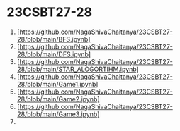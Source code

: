 # 23CSBT27-28
1. [https://github.com/NagaShivaChaitanya/23CSBT27-28/blob/main/BFS.ipynb]
2. [https://github.com/NagaShivaChaitanya/23CSBT27-28/blob/main/DFS.ipynb]
3. [https://github.com/NagaShivaChaitanya/23CSBT27-28/blob/main/STAR_ALOGORTIHM.ipynb]
4. [https://github.com/NagaShivaChaitanya/23CSBT27-28/blob/main/Game1.ipynb]
5. [https://github.com/NagaShivaChaitanya/23CSBT27-28/blob/main/Game2.ipynb]
6. [https://github.com/NagaShivaChaitanya/23CSBT27-28/blob/main/Game3.ipynb]
7. 
